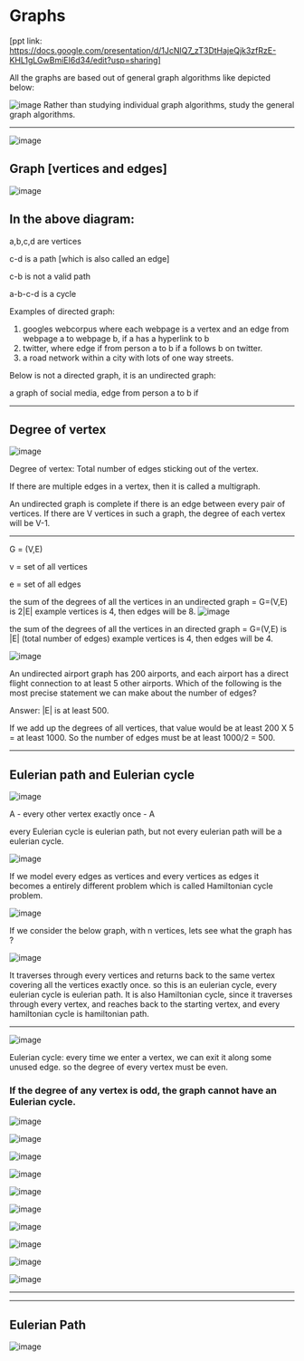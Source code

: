 # Graphs
[ppt link: https://docs.google.com/presentation/d/1JcNlQ7_zT3DtHajeQjk3zfRzE-KHL1gLGwBmiEI6d34/edit?usp=sharing]



All the graphs are based out of general graph algorithms like depicted below:

![image](https://github.com/user-attachments/assets/03013147-b1d8-49e2-885c-e274e3c29d9e)
Rather than studying individual graph algorithms, study the general graph algorithms. 

-----------

![image](https://github.com/user-attachments/assets/c27938e4-3d2d-4a71-ba34-e2893035f36d)

## Graph [vertices and edges]


![image](https://github.com/user-attachments/assets/0e165ee6-88bf-4def-881c-4d8aed1a804a)

In the above diagram:
--------------
a,b,c,d are vertices

c-d is a path [which is also called an edge]

c-b is not a valid path

a-b-c-d is a cycle


Examples of directed graph:

1. googles webcorpus where each webpage is a vertex and an edge from webpage a to webpage b, if a has a hyperlink to b
2. twitter, where edge if from person a to b if a follows b on twitter.
3. a road network within  a city with lots of one way streets. 

Below is not a directed graph, it is an undirected graph:

a graph of social media, edge from person a to b if 

-------------
## Degree of vertex

![image](https://github.com/user-attachments/assets/ca3db2ef-bcf1-47d9-ac3f-8b10656be161)

Degree of vertex: Total number of edges sticking out of the vertex. 

If there are multiple edges in a vertex, then it is called a multigraph. 

An undirected graph is complete if there is an edge between every pair of vertices. If there are V vertices in such a graph, the degree of each vertex will be V-1. 

------------


G = (V,E)

v = set of all vertices

e = set of all edges


the sum of the degrees of all the vertices in an undirected graph = G=(V,E) is 2|E| example vertices is 4, then edges will be 8. 
![image](https://github.com/user-attachments/assets/f2b4a88b-4f06-4280-aacb-8a08d3c7cd97)


the sum of the degrees of all the vertices in an directed graph = G=(V,E) is |E| (total number of edges) example vertices is 4, then edges will be 4. 

![image](https://github.com/user-attachments/assets/74146ca3-fb10-4b15-8d67-d663f1c9f580)


An undirected airport graph has 200 airports, and each airport has a direct flight connection to at least 5 other airports. Which of the following is the most precise statement we can make about the number of edges?

Answer: |E| is at least 500. 

If we add up the degrees of all vertices, that value would be at least 200 X 5 = at least 1000. So the number of edges must be at least 1000/2 = 500. 


----------------

## Eulerian path and Eulerian cycle

![image](https://github.com/user-attachments/assets/ae7e23ea-2b54-4e44-8ed2-2448af217566)

A - every other vertex exactly once - A

every Eulerian cycle is eulerian path, but not every eulerian path will be a eulerian cycle. 

![image](https://github.com/user-attachments/assets/9da3270b-eafa-4f98-90da-8e117f7f7ae2)


If we model every edges as vertices and every vertices as edges it becomes a entirely different problem which is called Hamiltonian cycle problem. 


![image](https://github.com/user-attachments/assets/7ff01d6a-ca23-4b20-8454-011671c48d3a)


If we consider the below graph, with n vertices, lets see what the graph has ? 

![image](https://github.com/user-attachments/assets/d533f6f9-927f-4503-9e05-e7e3bc113e85)

It traverses through every vertices and returns back to the same vertex covering all the vertices exactly once. so this is an eulerian cycle, every eulerian cycle is eulerian path. It is also Hamiltonian cycle, since it traverses through every vertex, and reaches back to the starting vertex, and every hamiltonian cycle is hamiltonian path. 

-------------

![image](https://github.com/user-attachments/assets/1749c541-71c7-4c55-8456-f62a2fd0f9aa)

Eulerian cycle: every time we enter a vertex, we can exit it along some unused edge. so the degree of every vertex must be even. 

### If the degree of any vertex is odd, the graph cannot have an Eulerian cycle. 

![image](https://github.com/user-attachments/assets/7de46ca5-57e5-42a6-9d72-fa4c1a855a26)

![image](https://github.com/user-attachments/assets/7166d66a-76cb-41ce-b368-83860c176dfa)


![image](https://github.com/user-attachments/assets/e137c0c0-6beb-4395-866b-732496ea3954)

![image](https://github.com/user-attachments/assets/16021ce1-3072-4942-9a23-8c41a9e1b0e4)

![image](https://github.com/user-attachments/assets/66212df9-1c0b-4d1b-b919-c334e73babc7)

![image](https://github.com/user-attachments/assets/675385ed-0a6d-4162-8841-7c3584c05981)

![image](https://github.com/user-attachments/assets/006e3e7e-1eb4-45ab-be01-4822fefb038e)

![image](https://github.com/user-attachments/assets/6535e71b-c527-41f7-b263-d03172332b38)


![image](https://github.com/user-attachments/assets/cda574f9-682f-436e-823d-792fc44e7286)

![image](https://github.com/user-attachments/assets/06bf2162-fc1b-4bf5-81ab-a180745fd2ca)

-------------
-----------
## Eulerian Path

![image](https://github.com/user-attachments/assets/6bc27466-1d8c-4219-94e2-9549708423be)























